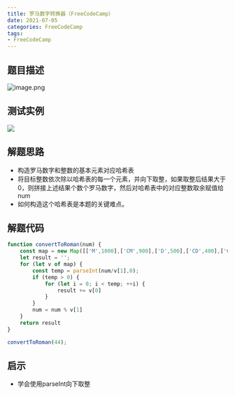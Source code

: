 ```yaml
---
title: 罗马数字转换器（FreeCodeCamp）
date: 2021-07-05
categories: FreeCodeCamp
tags: 
- FreeCodeCamp
---
```

## 题目描述
![image.png](https://img-blog.csdnimg.cn/img_convert/38ebc497a82f40359c291f88035aa66c.png)

## 测试实例
![](https://img-blog.csdnimg.cn/img_convert/4937ecb91076dca85bbe7556caae49ce.png)

## 解题思路
* 构造罗马数字和整数的基本元素对应哈希表
* 将目标整数依次除以哈希表的每一个元素，并向下取整，如果取整后结果大于0，则拼接上述结果个数个罗马数字，然后对哈希表中的对应整数取余赋值给num
* 如何构造这个哈希表是本题的关键难点。

## 解题代码
```js
function convertToRoman(num) {
    const map = new Map([['M',1000],['CM',900],['D',500],['CD',400],['C',100],['XC',90],['L',50],['XL',40],['X',10],['IX',9],['V',5],['IV',4],['I',1]]);
    let result = '';
    for (let v of map) {
        const temp = parseInt(num/v[1],0);
        if (temp > 0) {
            for (let i = 0; i < temp; ++i) {
                result += v[0]
            }
        }
        num = num % v[1]
    }
    return result
}

convertToRoman(44);
```
## 启示
* 学会使用parseInt向下取整